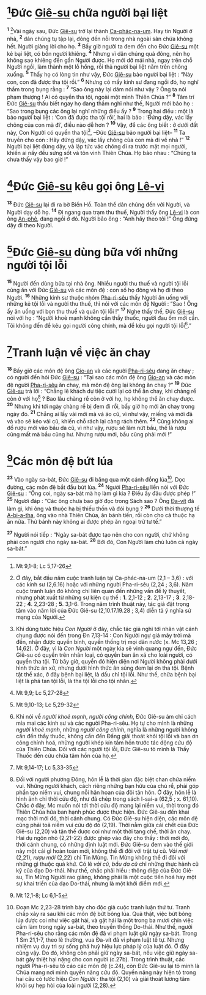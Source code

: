 # [^1*]Đức [Giê-su]() chữa người bại liệt
<sup><b>1</b></sup> [^1]Vài ngày sau, Đức [Giê-su]() trở lại thành [Ca-phác-na-um](). Hay tin Người ở nhà, <sup><b>2</b></sup> dân chúng tụ tập lại, đông đến nỗi trong nhà ngoài sân chứa không hết. Người giảng lời cho họ. <sup><b>3</b></sup> Bấy giờ người ta đem đến cho Đức [Giê-su]() một kẻ bại liệt, có bốn người khiêng. <sup><b>4</b></sup> Nhưng vì dân chúng quá đông, nên họ không sao khiêng đến gần Người được. Họ mới dỡ mái nhà, ngay trên chỗ Người ngồi, làm thành một lỗ hổng, rồi thả người bại liệt nằm trên chõng xuống. <sup><b>5</b></sup> Thấy họ có lòng tin như vậy, Đức [Giê-su]() bảo người bại liệt : “Này con, con đã được tha tội rồi.” <sup><b>6</b></sup> Nhưng có mấy kinh sư đang ngồi đó, họ nghĩ thầm trong bụng rằng : <sup><b>7</b></sup> “Sao ông này lại dám nói như vậy ? Ông ta nói phạm thượng ! Ai có quyền tha tội, ngoài một mình Thiên Chúa ?” <sup><b>8</b></sup> Tâm trí Đức [Giê-su]() thấu biết ngay họ đang thầm nghĩ như thế, Người mới bảo họ : “Sao trong bụng các ông lại nghĩ những điều ấy ? <sup><b>9</b></sup> Trong hai điều : một là bảo người bại liệt : ‘Con đã được tha tội rồi’, hai là bảo : ‘Đứng dậy, vác lấy chõng của con mà đi’, điều nào dễ hơn ? <sup><b>10</b></sup> Vậy, để các ông biết : ở dưới đất này, Con Người có quyền tha tội[^2], –Đức [Giê-su]() bảo người bại liệt– <sup><b>11</b></sup> Ta truyền cho con : Hãy đứng dậy, vác lấy chõng của con mà đi về nhà !” <sup><b>12</b></sup> Người bại liệt đứng dậy, và lập tức vác chõng đi ra trước mặt mọi người, khiến ai nấy đều sửng sốt và tôn vinh Thiên Chúa. Họ bảo nhau : “Chúng ta chưa thấy vậy bao giờ !”


# [^2*]Đức [Giê-su]() kêu gọi ông [Lê-vi]()
<sup><b>13</b></sup> Đức [Giê-su]() lại đi ra bờ Biển Hồ. Toàn thể dân chúng đến với Người, và Người dạy dỗ họ. <sup><b>14</b></sup> Đi ngang qua trạm thu thuế, Người thấy ông [Lê-vi]() là con ông [An-phê](), đang ngồi ở đó. Người bảo ông : “Anh hãy theo tôi !” Ông đứng dậy đi theo Người.


# [^3*]Đức [Giê-su]() dùng bữa với những người tội lỗi
<sup><b>15</b></sup> Người đến dùng bữa tại nhà ông. Nhiều người thu thuế và người tội lỗi cùng ăn với Đức [Giê-su]() và các môn đệ : con số họ đông và họ đi theo Người. <sup><b>16</b></sup> Những kinh sư thuộc nhóm [Pha-ri-sêu]() thấy Người ăn uống với những kẻ tội lỗi và người thu thuế, thì nói với các môn đệ Người : “Sao ! Ông ấy ăn uống với bọn thu thuế và quân tội lỗi !” <sup><b>17</b></sup> Nghe thấy thế, Đức [Giê-su]() nói với họ : “Người khoẻ mạnh không cần thầy thuốc, người đau ốm mới cần. Tôi không đến để kêu gọi người công chính, mà để kêu gọi người tội lỗi[^3].”


# [^4*]Tranh luận về việc ăn chay
<sup><b>18</b></sup> Bấy giờ các môn đệ ông [Gio-an]() và các người [Pha-ri-sêu]() đang ăn chay ; có người đến hỏi Đức [Giê-su]() : “Tại sao các môn đệ ông [Gio-an]() và các môn đệ người [Pha-ri-sêu]() ăn chay, mà môn đệ ông lại không ăn chay ?” <sup><b>19</b></sup> Đức [Giê-su]() trả lời : “Chẳng lẽ khách dự tiệc cưới lại có thể ăn chay, khi chàng rể còn ở với họ[^4] ? Bao lâu chàng rể còn ở với họ, họ không thể ăn chay được. <sup><b>20</b></sup> Nhưng khi tới ngày chàng rể bị đem đi rồi, bấy giờ họ mới ăn chay trong ngày đó. <sup><b>21</b></sup> Chẳng ai lấy vải mới mà vá áo cũ, vì như vậy, miếng vá mới đã vá vào sẽ kéo vải cũ, khiến chỗ rách lại càng rách thêm. <sup><b>22</b></sup> Cũng không ai đổ rượu mới vào bầu da cũ, vì như vậy, rượu sẽ làm nứt bầu, thế là rượu cũng mất mà bầu cũng hư. Nhưng rượu mới, bầu cũng phải mới !”


# [^5*]Các môn đệ bứt lúa
<sup><b>23</b></sup> Vào ngày sa-bát, Đức [Giê-su]() đi băng qua một cánh đồng lúa[^5]. Dọc đường, các môn đệ bắt đầu bứt lúa. <sup><b>24</b></sup> Người [Pha-ri-sêu]() liền nói với Đức [Giê-su]() : “Ông coi, ngày sa-bát mà họ làm gì kia ? Điều ấy đâu được phép !” <sup><b>25</b></sup> Người đáp : “Các ông chưa bao giờ đọc trong Sách sao ? Ông [Đa-vít]() đã làm gì, khi ông và thuộc hạ bị thiếu thốn và đói bụng ? <sup><b>26</b></sup> Dưới thời thượng tế [A-bi-a-tha](), ông vào nhà Thiên Chúa, ăn bánh tiến, rồi còn cho cả thuộc hạ ăn nữa. Thứ bánh này không ai được phép ăn ngoại trừ tư tế.”

<sup><b>27</b></sup> Người nói tiếp : “Ngày sa-bát được tạo nên cho con người, chứ không phải con người cho ngày sa-bát. <sup><b>28</b></sup> Bởi đó, Con Người làm chủ luôn cả ngày sa-bát.”

[^1]: Ở đây, bắt đầu năm cuộc tranh luận tại Ca-phác-na-um (2,1 – 3,6) : với các kinh sư (2,6.16) hoặc với những người Pha-ri-sêu (2,24 ; 3,6). Năm cuộc tranh luận đó không chỉ liên quan đến những vấn đề lý thuyết, nhưng phát xuất từ những sự kiện cụ thể : **1**. 2,1-12 ; **2**. 2,13-17 ; **3**. 2,18-22 ; **4**. 2,23-28 ; **5**. 3,1-6. Trong năm trình thuật này, tác giả đặt trọng tâm vào năm lời của Đức Giê-su (2,10.17.19.28 ; 3,4) diễn tả ý nghĩa sứ mạng của Người.
[^2]: Khi dùng tước hiệu *Con Người* ở đây, chắc tác giả nghĩ tới nhân vật cánh chung được nói đến trong Đn 7,13-14 : Con Người ngự giá mây trời mà đến, nhận được quyền bính, quyền thống trị mọi dân nước (x. Mc 13,26 ; 14,62). Ở đây, vì là *Con Người* một ngày kia sẽ vinh quang ngự đến, Đức Giê-su có quyền trên nhân loại, có quyền ban ân xá cho loài người, có quyền tha tội. Từ bây giờ, quyền đó hiện diện nơi Người không phải dưới hình thức án xử, nhưng dưới hình thức ân sủng đem lại ơn tha tội. Bệnh tật thể xác, ở đây bệnh bại liệt, là dấu chỉ tội lỗi. Như thế, chữa bệnh bại liệt là phá tan tội lỗi, là tha tội lỗi cho tội nhân.
[^3]: Khi nói về *người khoẻ mạnh*, *người công chính*, Đức Giê-su ám chỉ cách mỉa mai các kinh sư và các người Pha-ri-sêu. Họ tự cho mình là những *người khoẻ mạnh*, những *người công chính*, nghĩa là những người không cần đến thầy thuốc, không cần đến Đấng giải thoát khỏi tội lỗi và ban ơn công chính hoá, những người khép kín tâm hồn trước tác động cứu độ của Thiên Chúa. Đối với các người tội lỗi, Đức Giê-su tỏ mình là Thầy Thuốc đến cứu chữa tâm hồn của họ.
[^4]: Đối với người phương Đông, hôn lễ là thời gian đặc biệt chan chứa niềm vui. Những người khách, cách riêng những bạn hữu của chú rể, phải góp phần tạo niềm vui, chung nỗi hân hoan của đôi tân hôn. Ở đây, hôn lễ là hình ảnh chỉ thời cứu độ, như đã chép trong sách I-sai-a (62,5 ; x. 61,10). Chắc ở đây, Mc muốn nói tới thời cứu độ mang lại niềm vui, thời trong đó Thiên Chúa hứa ban hạnh phúc được thực hiện. Đức Giê-su đến khai mạc thời mới đó, thời cánh chung. Có Đức Giê-su hiện diện, các môn đệ cũng phải toả niềm vui cứu độ đó (2,19). Thời nằm giữa cái chết của Đức Giê-su (2,20) và tận thế được coi như một thời tang chế, thời ăn chay. Hai dụ ngôn nhỏ (2,21-22) được ghép vào đây cho thấy : thời mới đó, thời cánh chung, có những định luật mới. Đức Giê-su đem vào thế giới này một cái gì hoàn toàn mới, không thể đi đôi với trật tự cũ. *Vải mới* (2,21), *rượu mới* (2,22) chỉ Tin Mừng. Tin Mừng không thể đi đôi với những gì thuộc quá khứ. Có lẽ *vải cũ*, *bầu da cũ* chỉ những thực hành cũ kỹ của đạo Do-thái. Như thế, chắc phải hiểu : thông điệp của Đức Giê-su, Tin Mừng Người rao giảng, không phải là một cuộc tiến hoá hay một sự khai triển của đạo Do-thái, nhưng là một khởi điểm mới.
[^5]: Đoạn Mc 2,23-28 trình bày cho độc giả cuộc tranh luận thứ tư. Tranh chấp xảy ra sau khi các môn đệ bứt bông lúa. Quả thật, việc bứt bông lúa được coi như việc gặt hái, và gặt hái là một trong ba mươi chín việc cấm làm trong ngày sa-bát, theo truyền thống Do-thái. Như thế, người Pha-ri-sêu cho rằng các môn đệ đã vi phạm luật giữ ngày sa-bát. Trong 1 Sm 21,1-7, theo lẽ thường, vua Đa-vít đã vi phạm luật tế tự. Nhưng nhiệm vụ duy trì sự sống phá huỷ hiệu lực pháp lý của luật đó. Ở đây cũng vậy. Do đó, không còn phải giữ ngày sa-bát, nếu việc giữ ngày sa-bát gây thiệt hại nặng cho con người (c.27b). Trong trình thuật, các người Pha-ri-sêu tố cáo các môn đệ (c.24), còn Đức Giê-su lại tỏ mình là Chúa mang nơi mình quyền năng cứu độ. Quyền năng này hiện tỏ trong hai câu có tước hiệu *Con Người* : tha tội (2,10) và giải thoát lương tâm khỏi sự hẹp hòi của loài người (2,28).
[^1*]: Mt 9,1-8; Lc 5,17-26
[^2*]: Mt 9,9; Lc 5,27-28
[^3*]: Mt 9,10-13; Lc 5,29-32
[^4*]: Mt 9,14-17; Lc 5,33-35
[^5*]: Mt 12,1-8; Lc 6,1-5